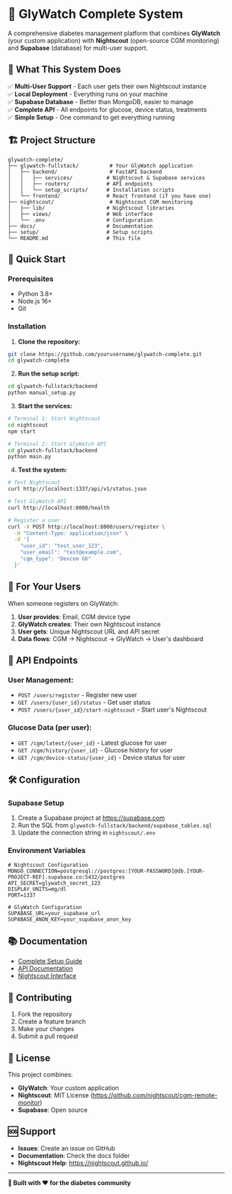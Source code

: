 # 🌙 GlyWatch Complete System

A comprehensive diabetes management platform that combines **GlyWatch** (your custom application) with **Nightscout** (open-source CGM monitoring) and **Supabase** (database) for multi-user support.

## 🎯 **What This System Does**

✅ **Multi-User Support** - Each user gets their own Nightscout instance  
✅ **Local Deployment** - Everything runs on your machine  
✅ **Supabase Database** - Better than MongoDB, easier to manage  
✅ **Complete API** - All endpoints for glucose, device status, treatments  
✅ **Simple Setup** - One command to get everything running  

## 🏗️ **Project Structure**

```
glywatch-complete/
├── glywatch-fullstack/          # Your GlyWatch application
│   ├── backend/                 # FastAPI backend
│   │   ├── services/           # Nightscout & Supabase services
│   │   ├── routers/            # API endpoints
│   │   └── setup_scripts/      # Installation scripts
│   └── frontend/               # React frontend (if you have one)
├── nightscout/                  # Nightscout CGM monitoring
│   ├── lib/                    # Nightscout libraries
│   ├── views/                  # Web interface
│   └── .env                    # Configuration
├── docs/                       # Documentation
├── setup/                      # Setup scripts
└── README.md                   # This file
```

## 🚀 **Quick Start**

### **Prerequisites**
- Python 3.8+
- Node.js 16+
- Git

### **Installation**

1. **Clone the repository:**
```bash
git clone https://github.com/yourusername/glywatch-complete.git
cd glywatch-complete
```

2. **Run the setup script:**
```bash
cd glywatch-fullstack/backend
python manual_setup.py
```

3. **Start the services:**
```bash
# Terminal 1: Start Nightscout
cd nightscout
npm start

# Terminal 2: Start GlyWatch API
cd glywatch-fullstack/backend
python main.py
```

4. **Test the system:**
```bash
# Test Nightscout
curl http://localhost:1337/api/v1/status.json

# Test GlyWatch API
curl http://localhost:8000/health

# Register a user
curl -X POST http://localhost:8000/users/register \
  -H "Content-Type: application/json" \
  -d '{
    "user_id": "test_user_123",
    "user_email": "test@example.com",
    "cgm_type": "Dexcom G6"
  }'
```

## 📱 **For Your Users**

When someone registers on GlyWatch:
1. **User provides**: Email, CGM device type
2. **GlyWatch creates**: Their own Nightscout instance
3. **User gets**: Unique Nightscout URL and API secret
4. **Data flows**: CGM → Nightscout → GlyWatch → User's dashboard

## 🔧 **API Endpoints**

### **User Management:**
- `POST /users/register` - Register new user
- `GET /users/{user_id}/status` - Get user status
- `POST /users/{user_id}/start-nightscout` - Start user's Nightscout

### **Glucose Data (per user):**
- `GET /cgm/latest/{user_id}` - Latest glucose for user
- `GET /cgm/history/{user_id}` - Glucose history for user
- `GET /cgm/device-status/{user_id}` - Device status for user

## 🛠️ **Configuration**

### **Supabase Setup**
1. Create a Supabase project at https://supabase.com
2. Run the SQL from `glywatch-fullstack/backend/supabase_tables.sql`
3. Update the connection string in `nightscout/.env`

### **Environment Variables**
```env
# Nightscout Configuration
MONGO_CONNECTION=postgresql://postgres:[YOUR-PASSWORD]@db.[YOUR-PROJECT-REF].supabase.co:5432/postgres
API_SECRET=glywatch_secret_123
DISPLAY_UNITS=mg/dl
PORT=1337

# GlyWatch Configuration
SUPABASE_URL=your_supabase_url
SUPABASE_ANON_KEY=your_supabase_anon_key
```

## 📚 **Documentation**

- [Complete Setup Guide](docs/COMPLETE_SETUP_GUIDE.md)
- [API Documentation](http://localhost:8000/docs)
- [Nightscout Interface](http://localhost:1337)

## 🤝 **Contributing**

1. Fork the repository
2. Create a feature branch
3. Make your changes
4. Submit a pull request

## 📄 **License**

This project combines:
- **GlyWatch**: Your custom application
- **Nightscout**: MIT License (https://github.com/nightscout/cgm-remote-monitor)
- **Supabase**: Open source

## 🆘 **Support**

- **Issues**: Create an issue on GitHub
- **Documentation**: Check the docs folder
- **Nightscout Help**: https://nightscout.github.io/

---

**🎉 Built with ❤️ for the diabetes community** 